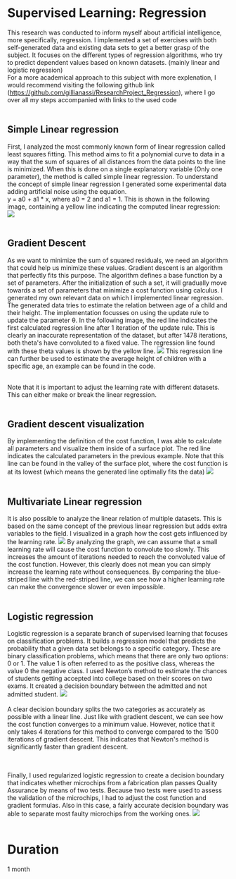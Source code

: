 # Supervised Learning: Regression

This research was conducted to inform myself about artificial intelligence, more specifically, regression. I implemented a set of exercises with both self-generated data and existing data sets to get a better grasp of the subject. It focuses on the different types of regression algorithms, who try to predict dependent values based on known datasets. (mainly linear and logistic regression)<br>
For a more academical approach to this subject with more explenation, I would recommend visiting the following github link (https://github.com/gillianassi/ResearchProject_Regression), where I go over all my steps accompanied with links to the used code <br>
<br>

## Simple Linear regression
First, I analyzed the most commonly known form of linear regression called least squares fitting. This method aims to fit a polynomial curve to data in a way that the sum of squares of all distances from the data points to the line is minimized. When this is done on a single explanatory variable (Only one parameter), the method is called simple linear regression.
To understand the concept of simple linear regression I generated some experimental data adding artificial noise using the equation. <br>
y = a0 + a1 * x, where a0 = 2 and a1 = 1. This is shown in the following image, containing a yellow line indicating the computed linear regression:
<img class="snap-center" src="https://ik.imagekit.io/gillianassi/Research/Regression/SimpleLinearRegression_8azNrUgLj.png?ik-sdk-version=javascript-1.4.3&updatedAt=1651710302539"/>
<br><br>

## Gradient Descent
As we want to minimize the sum of squared residuals, we need an algorithm that could help us minimize these values.
Gradient descent is an algorithm that perfectly fits this purpose. The algorithm defines a base function by a set of parameters. After the initialization of such a set, it will gradually move towards a set of parameters that minimize a cost function using calculus.
I generated my own relevant data on which I implemented linear regression. The generated data tries to estimate the relation between age of a child and their height.
The implementation focusses on using the update rule to update the parameter θ. In the following image, the red line indicates the first calculated regression line after 1 iteration of the update rule. This is clearly an inaccurate representation of the dataset, but after 1478 iterations, both theta's have convoluted to a fixed value. The regression line found with these theta values is shown by the yellow line.
<img class="snap-center" src="https://ik.imagekit.io/gillianassi/Research/Regression/Example1GDSLR_TE9XgftoL.png?ik-sdk-version=javascript-1.4.3&updatedAt=1651710536113"/>
This regression line can further be used to estimate the average height of children with a specific age, an example can be found in the code.<br><br>

Note that it is important to adjust the learning rate with different datasets. This can either make or break the linear regression.<br>
<br>

## Gradient descent visualization
By implementing the definition of the cost function, I was able to calculate all parameters and visualize them inside of a surface plot. The red line indicates the calculated parameters in the previous example. Note that this line can be found in the valley of the surface plot, where the cost function is at its lowest (which means the generated line optimally fits the data)
<img class="snap-center" src="https://ik.imagekit.io/gillianassi/Research/Regression/GradientDescent_RhBz63wz1.png?ik-sdk-version=javascript-1.4.3&updatedAt=1651710302569"/>
<br><br>

## Multivariate Linear regression
It is also possible to analyze the linear relation of multiple datasets. This is based on the same concept of the previous linear regression but adds extra variables to the field.
I visualized in a graph how the cost gets influenced by the learning rate.
<img class="snap-center" src="https://ik.imagekit.io/gillianassi/Research/Regression/MultivariateRegression_zkX3UQMNl.png?ik-sdk-version=javascript-1.4.3&updatedAt=1651710302552"/>
By analyzing the graph, we can assume that a small learning rate will cause the cost function to convolute too slowly. This increases the amount of iterations needed to reach the convoluted value of the cost function. However, this clearly does not mean you can simply increase the learning rate without consequences. By comparing the blue-striped line with the red-striped line, we can see how a higher learning rate can make the convergence slower or even impossible.
<br><br>

## Logistic regression
Logistic regression is a separate branch of supervised learning that focuses on classification problems. It builds a regression model that predicts the probability that a given data set belongs to a specific category. These are binary classification problems, which means that there are only two options: 0 or 1. The value 1 is often referred to as the positive class, whereas the value 0 the negative class.
I used Newton’s method to estimate the chances of students getting accepted into college based on their scores on two exams. It created a decision boundary between the admitted and not admitted student. 
<img class="snap-center" src="https://ik.imagekit.io/gillianassi/Research/Regression/NewtonsMethod_OpZynmfNa.png?ik-sdk-version=javascript-1.4.3&updatedAt=1651710302813"/>
<br><br>
A clear decision boundary splits the two categories as accurately as possible with a linear line. Just like with gradient descent, we can see how the cost function converges to a minimum value. However, notice that it only takes 4 iterations for this method to converge compared to the 1500 iterations of gradient descent. This indicates that Newton's method is significantly faster than gradient descent.<br>
<br><br>

Finally, I used regularized logistic regression to create a decision boundary that indicates whether microchips from a fabrication plan passes Quality Assurance by means of two tests. Because two tests were used to assess the validation of the microchips, I had to adjust the cost function and gradient formulas. 
Also in this case, a fairly accurate decision boundary was able to separate most faulty microchips from the working ones.
<img class="snap-center" src="https://ik.imagekit.io/gillianassi/Research/Regression/RegulisedLogisticRegression_7r6x1Qkpy.png?ik-sdk-version=javascript-1.4.3&updatedAt=1651710302550"/>
<br><br>

# Duration
1 month
